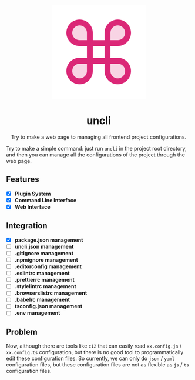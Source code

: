 <div align="center">
  <img src="./ph-command.svg" />
  <h1>uncli</h1>
  <p>Try to make a web page to managing all frontend project configurations.</p>
</div>

Try to make a simple command: just run `uncli` in the project root directory, and then you can manage all the configurations of the project through the web page.

## Features

- [x] **Plugin System**
- [x] **Command Line Interface**
- [x] **Web Interface**

## Integration

- [x] **package.json management**
- [ ] **uncli.json management**
- [ ] **.gitignore management**
- [ ] **.npmignore management**
- [ ] **.editorconfig management**
- [ ] **.eslintrc management**
- [ ] **.prettierrc management**
- [ ] **.stylelintrc management**
- [ ] **.browserslistrc management**
- [ ] **.babelrc management**
- [ ] **tsconfig.json management**
- [ ] **.env management**

## Problem

Now, although there are tools like `c12` that can easily read `xx.config.js` / `xx.config.ts` configuration, but there is no good tool to programmatically edit these configuration files. So currently, we can only do `json` / `yaml` configuration files, but these configuration files are not as flexible as `js` / `ts` configuration files.
